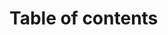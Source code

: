 # Table of contents

<Toc minDepth="2" maxDepth="5" ></Toc>

<!-- 

今天我的汇报由三部分组成，以“是什么”，“为什么”，“怎么做”的框架介绍总体国家安全观方面的知识。

 -->